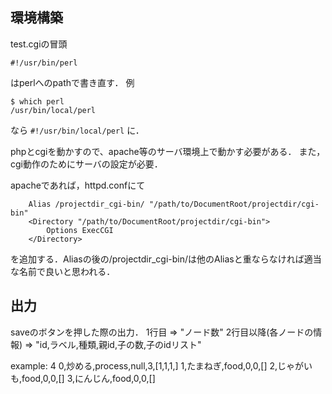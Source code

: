 
## 環境構築
test.cgiの冒頭

`#!/usr/bin/perl`

はperlへのpathで書き直す．
例

```
$ which perl
/usr/bin/local/perl
```

なら
`#!/usr/bin/local/perl`
に．

phpとcgiを動かすので、apache等のサーバ環境上で動かす必要がある．
また，cgi動作のためにサーバの設定が必要．

apacheであれば，httpd.confにて

```
    Alias /projectdir_cgi-bin/ "/path/to/DocumentRoot/projectdir/cgi-bin"
    <Directory "/path/to/DocumentRoot/projectdir/cgi-bin">
        Options ExecCGI
    </Directory>
```

を追加する．Aliasの後の/projectdir_cgi-bin/は他のAliasと重ならなければ適当な名前で良いと思われる．


## 出力
saveのボタンを押した際の出力．
  1行目 => "ノード数"
  2行目以降(各ノードの情報) => "id,ラベル,種類,親id,子の数,子のidリスト"

example:
  4
  0,炒める,process,null,3,[1,1,1,]
  1,たまねぎ,food,0,0,[]
  2,じゃがいも,food,0,0,[]
  3,にんじん,food,0,0,[]